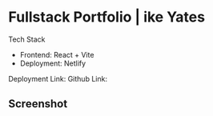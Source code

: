 # Fullstack Portfolio | ike Yates

Tech Stack
 - Frontend: React + Vite
 - Deployment: Netlify

Deployment Link: 
Github Link: 

## Screenshot